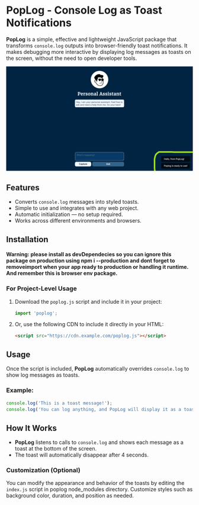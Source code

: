 # **PopLog** - Console Log as Toast Notifications

**PopLog** is a simple, effective and lightweight JavaScript package that transforms `console.log` outputs into browser-friendly toast notifications. It makes debugging more interactive by displaying log messages as toasts on the screen, without the need to open developer tools.

![PopLog Screenshot Example](https://raw.githubusercontent.com/VArtzy/HostImage/refs/heads/main/Screenshot_16-12-2024_04143_localhost.jpeg)

## Features
- Converts `console.log` messages into styled toasts.
- Simple to use and integrates with any web project.
- Automatic initialization — no setup required.
- Works across different environments and browsers.

## Installation

#### Warning: please install as devDependecies so you can ignore this package on production using npm i --production and dont forget to removeimport when your app ready to production or handling it runtime. And remember this is browser env package.

### **For Project-Level Usage**

1. Download the `poplog.js` script and include it in your project:
   ```js
   import 'poplog';
   ```

2. Or, use the following CDN to include it directly in your HTML:
   ```html
   <script src="https://cdn.example.com/poplog.js"></script>
   ```

## Usage

Once the script is included, **PopLog** automatically overrides `console.log` to show log messages as toasts.

### Example:

```javascript
console.log('This is a toast message!');
console.log('You can log anything, and PopLog will display it as a toast.');
```

## How It Works

- **PopLog** listens to calls to `console.log` and shows each message as a toast at the bottom of the screen.
- The toast will automatically disappear after 4 seconds.

### Customization (Optional)

You can modify the appearance and behavior of the toasts by editing the `index.js` script in poplog node_modules directory. Customize styles such as background color, duration, and position as needed.

